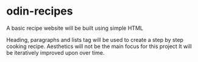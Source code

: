 # odin-recipes
<!-- 17/3/2024 Building a Simple Recipe Website !-->
A basic recipe website will be built using simple HTML

Heading, paragraphs and lists tag will be used to create a step by step cooking recipe.
Aesthetics will not be the main focus for this project
It will be iteratively improved upon over time.
